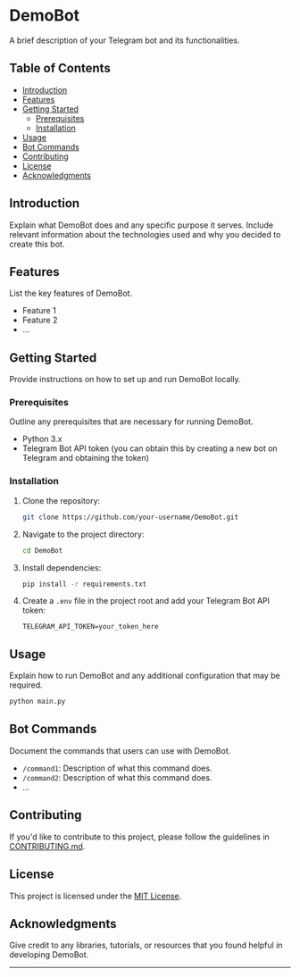 # DemoBot

A brief description of your Telegram bot and its functionalities.

## Table of Contents

- [Introduction](#introduction)
- [Features](#features)
- [Getting Started](#getting-started)
  - [Prerequisites](#prerequisites)
  - [Installation](#installation)
- [Usage](#usage)
- [Bot Commands](#bot-commands)
- [Contributing](#contributing)
- [License](#license)
- [Acknowledgments](#acknowledgments)

## Introduction

Explain what DemoBot does and any specific purpose it serves. Include relevant information about the technologies used and why you decided to create this bot.

## Features

List the key features of DemoBot.

- Feature 1
- Feature 2
- ...

## Getting Started

Provide instructions on how to set up and run DemoBot locally.

### Prerequisites

Outline any prerequisites that are necessary for running DemoBot.

- Python 3.x
- Telegram Bot API token (you can obtain this by creating a new bot on Telegram and obtaining the token)

### Installation

1. Clone the repository:

    ```bash
    git clone https://github.com/your-username/DemoBot.git
    ```

2. Navigate to the project directory:

    ```bash
    cd DemoBot
    ```

3. Install dependencies:

    ```bash
    pip install -r requirements.txt
    ```

4. Create a `.env` file in the project root and add your Telegram Bot API token:

    ```plaintext
    TELEGRAM_API_TOKEN=your_token_here
    ```

## Usage

Explain how to run DemoBot and any additional configuration that may be required.

```bash
python main.py
```

## Bot Commands

Document the commands that users can use with DemoBot.

- `/command1`: Description of what this command does.
- `/command2`: Description of what this command does.
- ...

## Contributing

If you'd like to contribute to this project, please follow the guidelines in [CONTRIBUTING.md](CONTRIBUTING.md).

## License

This project is licensed under the [MIT License](LICENSE).

## Acknowledgments

Give credit to any libraries, tutorials, or resources that you found helpful in developing DemoBot.

---

